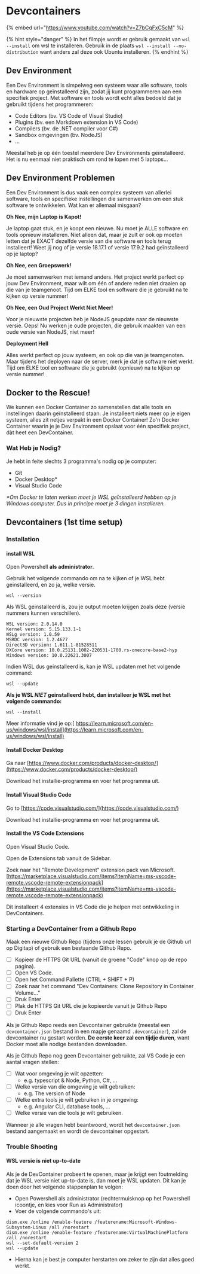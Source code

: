 # Devcontainers

{% embed url="https://www.youtube.com/watch?v=Z7bCqFxC5cM" %}

{% hint style="danger" %}
In het filmpje wordt er gebruik gemaakt van `wsl --install` om wsl te installeren. Gebruik in de plaats `wsl --install --no-distribution` want anders zal deze ook Ubuntu installeren.
{% endhint %}

## Dev Environment

Een Dev Environment is simpelweg een systeem waar alle software, tools en hardware op geïnstalleerd zijn, zodat jij kunt programmeren aan een specifiek project. Met software en tools wordt echt alles bedoeld dat je gebruikt tijdens het programmeren:

* Code Editors (bv. VS Code of Visual Studio)
* Plugins (bv. een Markdown extension in VS Code)
* Compilers (bv. de .NET compiler voor C#)
* Sandbox omgevingen (bv. NodeJS)
* ...

Meestal heb je op één toestel meerdere Dev Environments geïnstalleerd. Het is nu eenmaal niet praktisch om rond te lopen met 5 laptops...

## Dev Environment Problemen

Een Dev Environment is dus vaak een complex systeem van allerlei software, tools en specifieke instellingen die samenwerken om een stuk software te ontwikkelen. Wat kan er allemaal misgaan?

**Oh Nee, mijn Laptop is Kapot!**

Je laptop gaat stuk, en je koopt een nieuwe. Nu moet je ALLE software en tools opnieuw installeren. Niet alleen dat, maar je zult er ook op moeten letten dat je EXACT dezelfde versie van die software en tools terug installeert! Weet jij nog of je versie 18.17.1 of versie 17.9.2 had geïnstalleerd op je laptop?

**Oh Nee, een Groepswerk!**

Je moet samenwerken met iemand anders. Het project werkt perfect op jouw Dev Environment, maar wilt om één of andere reden niet draaien op die van je teamgenoot. Tijd om ELKE tool en software die je gebruikt na te kijken op versie nummer!

**Oh Nee, een Oud Project Werkt Niet Meer!**

Voor je nieuwste projecten heb je NodeJS geupdate naar de nieuwste versie. Oeps! Nu werken je oude projecten, die gebruik maakten van een oude versie van NodeJS, niet meer!

**Deployment Hell**

Alles werkt perfect op jouw systeem, en ook op die van je teamgenoten. Maar tijdens het deployen naar de server, merk je dat je software niet werkt. Tijd om ELKE tool en software die je gebruikt (opnieuw) na te kijken op versie nummer!

## Docker to the Rescue!

We kunnen een Docker Container zo samenstellen dat alle tools en instellingen daarin geïnstalleerd staan. Je installeert niets meer op je eigen systeem, alles zit netjes verpakt in een Docker Container! Zo'n Docker Container waarin je je Dev Environment opslaat voor één specifiek project, dàt heet een DevContainer.

### Wat Heb je Nodig?

Je hebt in feite slechts 3 programma's nodig op je computer:

* Git
* Docker Desktop\*
* Visual Studio Code&#x20;

_\*Om Docker te laten werken moet je WSL geïnstalleerd hebben op je Windows computer. Dus in principe moet je 3 dingen installeren._

## Devcontainers (1st time setup)

### Installation

#### install WSL

Open Powershell **als administrator**.

Gebruik het volgende commando om na te kijken of je WSL hebt geinstalleerd, en zo ja, welke versie.

```
wsl --version
```

Als WSL geinstalleerd is, zou je output moeten krijgen zoals deze (versie nummers kunnen verschillen).

```
WSL version: 2.0.14.0
Kernel version: 5.15.133.1-1
WSLg version: 1.0.59
MSRDC version: 1.2.4677
Direct3D version: 1.611.1-81528511
DXCore version: 10.0.25131.1002-220531-1700.rs-onecore-base2-hyp
Windows version: 10.0.22621.3007
```

Indien WSL dus geinstalleerd is, kan je WSL updaten met het volgende command:

```
wsl --update
```

**Als je WSL **_**NIET**_** geinstalleerd hebt, dan installeer je WSL met het volgende commando:**

```
wsl --install
```

Meer informatie vind je op:[ https://learn.microsoft.com/en-us/windows/wsl/install](https://learn.microsoft.com/en-us/windows/wsl/install)

#### Install Docker Desktop

Ga naar [https://www.docker.com/products/docker-desktop/](https://www.docker.com/products/docker-desktop/)

Download het installie-programma en voer het programma uit.

#### Install Visual Studio Code

Go to [https://code.visualstudio.com/](https://code.visualstudio.com/)

Download het installie-programma en voer het programma uit.

#### Install the VS Code Extensions

Open Visual Studio Code.

Open de Extensions tab vanuit de Sidebar.

Zoek naar het "Remote Development" extension pack van Microsoft. [https://marketplace.visualstudio.com/items?itemName=ms-vscode-remote.vscode-remote-extensionpack](https://marketplace.visualstudio.com/items?itemName=ms-vscode-remote.vscode-remote-extensionpack)

Dit installeert 4 extensies in VS Code die je helpen met ontwikkeling in DevContainers.

### Starting a DevContainer from a Github Repo

Maak een nieuwe Github Repo (tijdens onze lessen gebruik je de Github url op Digitap) of gebruik een bestaande Github Repo.

* [ ] Kopieer de HTTPS Git URL (vanuit de groene "Code" knop op de repo pagina).
* [ ] Open VS Code.
* [ ] Open het Command Pallette (CTRL + SHIFT + P)
* [ ] Zoek naar het command "Dev Containers: Clone Repository in Container Volume..."
* [ ] Druk Enter
* [ ] Plak de HTTPS Git URL die je kopieerde vanuit je Github Repo
* [ ] Druk Enter

Als je Github Repo reeds een Devcontainer gebruikte (meestal een `devcontainer.json` bestand in een mapje genaamd `.devcontainer`), zal de devcontainer nu gestart worden. **De eerste keer zal een tijdje duren**, want Docker moet alle nodige bestanden downloaden.

Als je Github Repo nog geen Devcontainer gebruikte, zal VS Code je een aantal vragen stellen:

* [ ] Wat voor omgeving je wilt opzetten:
  * e.g. typescript & Node, Python, C#, ...
* [ ] Welke versie van die omgeving je wilt gebruiken:
  * e.g. The version of Node
* [ ] Welke extra tools je wilt gebruiken in je omgeving:
  * e.g. Angular CLI, database tools, ...
* [ ] Welke versie van die tools je wilt gebruiken.

Wanneer je alle vragen hebt beantwoord, wordt het `devcontainer.json` bestand aangemaakt en wordt de devcontainer opgestart.

### Trouble Shooting

#### WSL versie is niet up-to-date

Als je de DevContainer probeert te openen, maar je krijgt een foutmelding dat je WSL versie niet up-to-date is, dan moet je WSL updaten. Dit kan je doen door het volgende stappenplan te volgen:

* Open Powershell als administrator (rechtermuisknop op het Powershell icoontje, en kies voor Run as Administrator)
* Voer de volgende commando's uit:

```
dism.exe /online /enable-feature /featurename:Microsoft-Windows-Subsystem-Linux /all /norestart
dism.exe /online /enable-feature /featurename:VirtualMachinePlatform /all /norestart
wsl --set-default-version 2
wsl --update
```

* Hierna kan je best je computer herstarten om zeker te zijn dat alles goed werkt.

